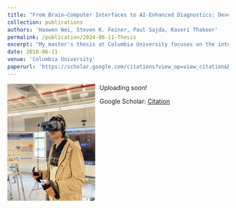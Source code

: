 ```yaml
---
title: "From Brain–Computer Interfaces to AI-Enhanced Diagnostics: Developing Cutting-Edge Tools for Medical and Interactive Technologies"
collection: publications
authors: 'Haowen Wei, Steven K. Feiner, Paul Sajda, Kaveri Thakoor'
permalink: /publication/2024-06-11-Thesis
excerpt: "My master's thesis at Columbia University focuses on the integration of Brain-Computer Interfaces (BCIs), Human-Computer Interaction (HCI), and AI-enhanced diagnostics to advance medical and interactive technologies. It encompasses three projects: PhysioLabXR, an open-source Python platform facilitating real-time, multi-modal physiological data processing and interaction in extended reality environments; Virtual Vitality, a clinical image diagnosis tool utilizing attention layers from vision transformers to augment decision-making in virtual settings (submitted to CHI 2025); and IndexPen, a radar-based interaction technique enabling touch-free, in-air text input with millimeter-wave radar (submitted to CHI 2025). These projects collectively aim to deepen the integration of neuroscience and technology, paving the way for innovative applications in both clinical and virtual environments."
date: 2018-06-11
venue: 'Columbia University'
paperurl: 'https://scholar.google.com/citations?view_op=view_citation&hl=en&user=phrai3MAAAAJ&citation_for_view=phrai3MAAAAJ:Y0pCki6q_DkC'
---
```



<img src="../images/in-vr.png" alt="in-vr" style="width:200px; float:left; margin-right: 10px;" />
Uploading soon!


Google Scholar: [Citation](https://scholar.google.com/citations?view_op=view_citation&hl=en&user=phrai3MAAAAJ&citation_for_view=phrai3MAAAAJ:Y0pCki6q_DkC)